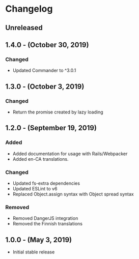 Changelog
=========

Unreleased
----------

1.4.0 - (October 30, 2019)
----------
### Changed
* Updated Commander to ^3.0.1

1.3.0 - (October 3, 2019)
----------
### Changed
* Return the promise created by lazy loading

1.2.0 - (September 19, 2019)
----------
### Added
* Added documentation for usage with Rails/Webpacker
* Added en-CA translations.

### Changed
* Updated fs-extra dependencies
* Updated ESLint to v6
* Replaced Object.assign syntax with Object spread syntax

### Removed
* Removed DangerJS integration
* Removed the Finnish translations

1.0.0 - (May 3, 2019)
----------
* Initial stable release
